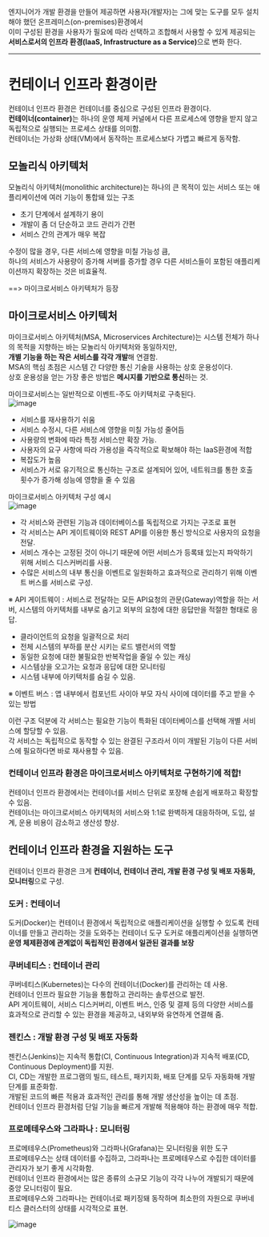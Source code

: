 엔지니어가 개발 환경을 만들어 제공하면 사용자(개발자)는 그에 맞는 도구를 모두 설치해야 했던 온프레미스(on-premises)환경에서  
이미 구성된 환경을 사용자가 필요에 따라 선택하고 조합해서 사용할 수 있게 제공되는  
<b>서비스로서의 인프라 환경(IaaS, Infrastructure as a Service)</b>으로 변화 한다.  
<hr>

# 컨테이너 인프라 환경이란
컨테이너 인프라 환경은 컨테이너를 중심으로 구성된 인프라 환경이다.  
<b>컨테이너(container)</b>는 하나의 운영 체제 커널에서 다른 프로세스에 영향을 받지 않고 독립적으로 실행되는 프로세스 상태를 의미함.  
컨테이너는 가상화 상태(VM)에서 동작하는 프로세스보다 가볍고 빠르게 동작함.  

## 모놀리식 아키텍처
모놀리식 아키텍처(monolithic architecture)는 하나의 큰 목적이 있는 서비스 또는 애플리케이션에 여러 기능이 통합돼 있는 구조  
* 초기 단계에서 설계하기 용이
* 개발이 좀 더 단순하고 코드 관리가 간편
* 서비스 간의 관계가 매우 복잡 

수정이 많을 경우, 다른 서비스에 영향을 미칠 가능성 큼,  
하나의 서비스가 사용량이 증가해 서버를 증가할 경우 다른 서비스들이 포함된 애플리케이션까지 확장하는 것은 비효율적.  

==> 마이크로서비스 아키텍처가 등장

## 마이크로서비스 아키텍처
마이크로서비스 아키텍처(MSA, Microservices Architecture)는 시스템 전체가 하나의 목적을 지향하는 바는 모놀리식 아키텍처와 동일하지만,  
<b>개별 기능을 하는 작은 서비스를 각각 개발</b>해 연결함.  
MSA의 핵심 초점은 시스템 간 다양한 통신 기술을 사용하는 상호 운용성이다.  
상호 운용성을 얻는 가장 좋은 방법은 <b>메시지를 기반으로 통신</b>하는 것.  

마이크로서비스는 일반적으로 이벤트-주도 아키텍처로 구축된다.  
![image](https://user-images.githubusercontent.com/67637716/154007355-f035ea48-cbfd-4019-8fd0-2772157243a2.png)

* 서비스를 재사용하기 쉬움
* 서비스 수정시, 다른 서비스에 영향을 미칠 가능성 줄어듬
* 사용량의 변화에 따라 특정 서비스만 확장 가능.
* 사용자의 요구 사항에 따라 가용성을 즉각적으로 확보해야 하는 IaaS환경에 적합
* 복잡도가 높음
* 서비스가 서로 유기적으로 통신하는 구조로 설계되어 있어, 네트워크를 통한 호출 횟수가 증가해 성능에 영향을 줄 수 있음

마이크로서비스 아키텍처 구성 예시  
![image](https://user-images.githubusercontent.com/67637716/153879169-b164e6ab-3440-4fec-ad34-46cf533ed06a.png)

* 각 서비스와 관련된 기능과 데이터베이스를 독립적으로 가지는 구조로 표현  
* 각 서비스는 API 게이트웨이와 REST API를 이용한 통신 방식으로 사용자의 요청을 전달.  
* 서비스 개수는 고정된 것이 아니기 때문에 어떤 서비스가 등록돼 있는지 파악하기 위해 서비스 디스커버리를 사용.  
* 수많은 서비스의 내부 통신을 이벤트로 일원화하고 효과적으로 관리하기 위해 이벤트 버스를 서비스로 구성.

※ API 게이트웨이 : 서비스로 전달하는 모든 API요청의 관문(Gateway)역할을 하는 서버, 시스템의 아키텍처를 내부로 숨기고 외부의 요청에 대한 응답만을 적절한 형태로 응답.  
- 클라이언트의 요청을 일괄적으로 처리
- 전체 시스템의 부하를 분산 시키는 로드 밸런서의 역할
- 동일한 요청에 대한 불필요한 반복작업을 줄일 수 있는 캐싱
- 시스템상을 오고가는 요청과 응답에 대한 모니터링
- 시스템 내부에 아키텍처를 숨길 수 있음.

※ 이벤트 버스 : 앱 내부에서 컴포넌트 사이아 부모 자식 사이에 데이터를 주고 받을 수 있는 방법   

이런 구조 덕분에 각 서비스는 필요한 기능이 특화된 데이터베이스를 선택해 개별 서비스에 할당할 수 있음.  
각 서비스는 독립적으로 동작할 수 있는 완결된 구조라서 이미 개발된 기능이 다른 서비스에 필요하다면 바로 재사용할 수 있음.  

### 컨테이너 인프라 환경은 마이크로서비스 아키텍처로 구현하기에 적합!
컨테이너 인프라 환경에서는 컨테이너를 서비스 단위로 포장해 손쉽게 배포하고 확장할 수 있음.  
컨테이너는 마이크로서비스 아키텍처의 서비스와 1:1로 완벽하게 대응하하며, 도입, 설계, 운용 비용이 감소하고 생산성 향상.  

## 컨테이너 인프라 환경을 지원하는 도구
컨테이너 인프라 환경은 크게 <b>컨테이너, 컨테이너 관리, 개발 환경 구성 및 배포 자동화, 모니터링</b>으로 구성.  

### 도커 : 컨테이너
도커(Docker)는 컨테이너 환경에서 독립적으로 애플리케이션을 실행할 수 있도록 컨테이너를 만들고 관리하는 것을 도와주는 컨테이너 도구
도커로 애플리케이션을 실행하면 <b>운영 체제환경에 관계없이 독립적인 환경에서 일관된 결과를 보장</b>  

### 쿠버네티스 : 컨테이너 관리
쿠버네티스(Kubernetes)는 다수의 컨테이너(Docker)를 관리하는 데 사용.  
컨테이너 인프라 필요한 기능을 통합하고 관리하는 솔루션으로 발전.  
API 게이트웨이, 서비스 디스커버리, 이벤트 버스, 인증 및 결제 등의 다양한 서비스를 효과적으로 관리할 수 있는 환경을 제공하고, 내외부와 유연하게 연결해 줌.  

### 젠킨스 : 개발 환경 구성 및 배포 자동화
젠킨스(Jenkins)는 지속적 통합(CI, Continuous Integration)과 지속적 배포(CD, Continuous Deployment)를 지원.  
CI, CD는 개발한 프로그램의 빌드, 테스트, 패키지화, 배포 단계를 모두 자동화해 개발 단계를 표준화함.  
개발된 코드의 빠른 적용과 효과적인 관리를 통해 개발 생산성을 높이는 데 초점.  
컨테이너 인프라 환경처럼 단일 기능을 빠르게 개발해 적용해야 하는 환경에 매우 적합.  

### 프로메테우스와 그라파나 : 모니터링
프로메테우스(Prometheus)와 그라파나(Grafana)는 모니터링을 위한 도구  
프로메테우스는 상태 데이터를 수집하고, 그라파나는 프로메테우스로 수집한 데이터를 관리자가 보기 좋게 시각화함.  
컨테이너 인프라 환경에서는 많은 종류의 소규모 기능이 각각 나누어 개발되기 때문에 중앙 모니터링이 필요.  
프로메테우스와 그라파나는 컨테이너로 패키징돼 동작하며 최소한의 자원으로 쿠버네티스 클러스터의 상태를 시각적으로 표현.  

![image](https://user-images.githubusercontent.com/67637716/153882911-20dabc50-502b-40cb-8f74-0473ed42c71a.png)


